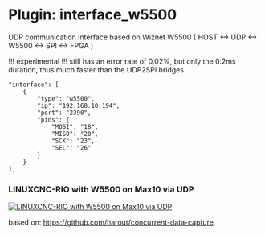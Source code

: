 # Plugin: interface_w5500

UDP communication interface based on Wiznet W5500 ( HOST <-> UDP <-> W5500 <-> SPI <-> FPGA )

!!! experimental !!!
still has an error rate of 0.02%,
but only the 0.2ms duration, thus much faster than the UDP2SPI bridges


```
"interface": [
    {
        "type": "w5500",
        "ip": "192.168.10.194",
        "port": "2390",
        "pins": {
            "MOSI": "18",
            "MISO": "20",
            "SCK": "23",
            "SEL": "26"
        }
    }
],
```
### LINUXCNC-RIO with W5500 on Max10 via UDP
[![LINUXCNC-RIO with W5500 on Max10 via UDP](https://img.youtube.com/vi/xcC7Dun8vxE/0.jpg)](https://www.youtube.com/shorts/xcC7Dun8vxE "LINUXCNC-RIO with W5500 on Max10 via UDP")

based on: https://github.com/harout/concurrent-data-capture
